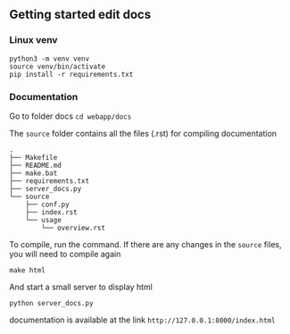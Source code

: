## Getting started edit docs

### Linux venv

    python3 -m venv venv
    source venv/bin/activate
    pip install -r requirements.txt

### Documentation

Go to folder docs `cd webapp/docs`

The `source` folder contains all the files (.rst) for compiling documentation

    .
    ├── Makefile
    ├── README.md
    ├── make.bat
    ├── requirements.txt
    ├── server_docs.py
    └── source
        ├── conf.py
        ├── index.rst
        └── usage
            └── overview.rst

To compile, run the command. If there are any changes in the `source` files, you will need to compile again

    make html

And start a small server to display html

    python server_docs.py

documentation is available at the link `http://127.0.0.1:8000/index.html`